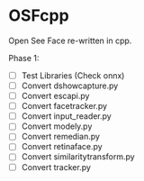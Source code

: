 # OSFcpp
 Open See Face re-written in cpp.

Phase 1:
- [ ] Test Libraries (Check onnx)
- [ ] Convert dshowcapture.py
- [ ] Convert escapi.py
- [ ] Convert facetracker.py
- [ ] Convert input_reader.py
- [ ] Convert modely.py
- [ ] Convert remedian.py
- [ ] Convert retinaface.py
- [ ] Convert similaritytransform.py
- [ ] Convert tracker.py